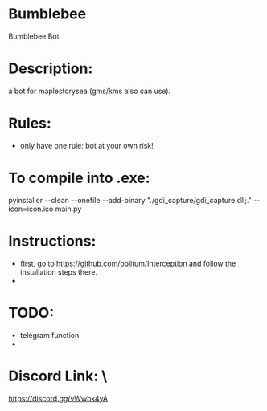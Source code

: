 # Bumblebee
Bumblebee Bot

# Description: 
a bot for maplestorysea (gms/kms also can use). 

# Rules:
- only have one rule: bot at your own risk!

# To compile into .exe:
pyinstaller --clean --onefile --add-binary "./gdi_capture/gdi_capture.dll;." --icon=icon.ico main.py

# Instructions: 
- first, go to https://github.com/oblitum/Interception and follow the installation steps there. 
- 

# TODO:
- telegram function
- 

# Discord Link: \
https://discord.gg/vWwbk4yA
